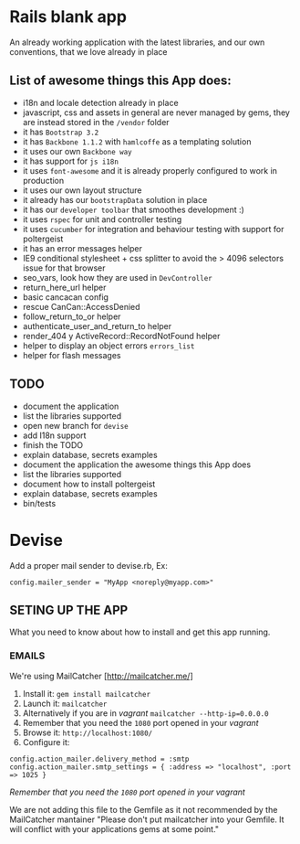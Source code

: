 # Rails blank app
An already working application with the latest libraries, and our own conventions, that we love already in place

## List of awesome things this App does:

* i18n and locale detection already in place
* javascript, css and assets in general are never managed by gems, they are instead stored in the `/vendor` folder
* it has `Bootstrap 3.2`
* it has `Backbone 1.1.2` with `hamlcoffe` as a templating solution
* it uses our own `Backbone way`
* it has support for `js i18n`
* it uses `font-awesome` and it is already properly configured to work in production
* it uses our own layout structure
* it already has our `bootstrapData` solution in place
* it has our `developer toolbar` that smoothes development :)
* it uses `rspec` for unit and controller testing
* it uses `cucumber` for integration and behaviour testing with support for poltergeist
* it has an error messages helper
* IE9 conditional stylesheet + css splitter to avoid the > 4096 selectors issue for that browser
* seo_vars, look how they are used in `DevController`
* return_here_url helper
* basic cancacan config
* rescue CanCan::AccessDenied
* follow_return_to_or helper
* authenticate_user_and_return_to helper
* render_404 y ActiveRecord::RecordNotFound helper
* helper to display an object errors `errors_list`
* helper for flash messages

## TODO
* document the application
* list the libraries supported
* open new branch for `devise`
* add I18n support
* finish the TODO
* explain database, secrets examples
* document the application the awesome things this App does
* list the libraries supported
* document how to install poltergeist
* explain database, secrets examples
* bin/tests

# Devise
Add a proper mail sender to devise.rb, Ex:

    config.mailer_sender = "MyApp <noreply@myapp.com>"


## SETING UP THE APP
What you need to know about how to install and get this app running.

### EMAILS
We're using MailCatcher [http://mailcatcher.me/]

1. Install it: `gem install mailcatcher`
2. Launch it: `mailcatcher`
  1. Alternatively if you are in *vagrant* `mailcatcher --http-ip=0.0.0.0`
  2. Remember that you need the `1080` port opened in your *vagrant*
3. Browse it: `http://localhost:1080/`
4. Configure it:
```
config.action_mailer.delivery_method = :smtp
config.action_mailer.smtp_settings = { :address => "localhost", :port => 1025 }
```

_Remember that you need the `1080` port opened in your vagrant_

We are not adding this file to the Gemfile as it not recommended by the MailCatcher mantainer
"Please don't put mailcatcher into your Gemfile. It will conflict with your applications gems at some point."
